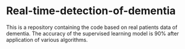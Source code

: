 # Real-time-detection-of-dementia
This is a repository containing the code based on real patients data of dementia. The accuracy of the supervised learning model is 90% after application of various algorithms. 
